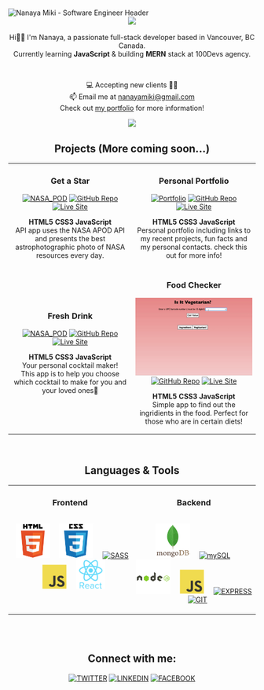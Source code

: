 <br>
<br>
<img align="center" src="https://github.com/Lala0419/Lala0419/blob/main/READme.asset/Nanaya%20Miki%20(1920%20%C3%97%20600%20px)%20(1).png" alt="Nanaya Miki - Software Engineer Header"/>
<div align="center">
<img src="https://readme-typing-svg.herokuapp.com/?size=16&duration=5230&color=2D96D9&center=true&vCenter=true&lines=Love%2C+understanding+and+a+glass+of+whiskey;software+Engineer">
</div>

<p align="center">Hi👋🏽 I'm Nanaya, a passionate full-stack developer based in Vancouver, BC Canada. 
	<br>Currently learning <strong>JavaScript</strong> & building <strong>MERN</strong> stack at 100Devs agency. </p>
</div>


<br>
<p align="center">
💻 Accepting new clients 🫶🏽 
  <br>
📫 Email me at <a href="mailto:nanayamiki@gmail.com" target="_blank" rel="noopener">nanayamiki@gmail.com</a>
  <br>
Check out <a href="https://nanayaportfolio.netlify.app">my portfolio</a> for more information!</p>

<p align="center">
<img src="https://streak-stats.demolab.com?user=Lala0419&theme=github-dark-blue"(https://git.io/streak-stats)
</div>
  
  
  
  
  <!-- PROJECTS -->
<h2 align="center" color="white">Projects (More coming soon...)</h2>
<div align="center">
	
  <table>
      <tr>
        <td class="1" width="50%">
          <h3 align="center">Get a Star</h3>
          <p align="center">
            <a href="https://github.com/Lala0419/NASA-API" target="_blank" rel="noreferrer"> <img  src="https://github.com/Lala0419/Lala0419/blob/main/READme.asset/NASA_POD.gif" alt="NASA_POD"/></a>
<!--   Repo mark   -->
		  <span> <a href="https://github.com/Lala0419/NASA-API" target="_blank" rel="noreferrer"><img src="https://img.shields.io/badge/%20-Repo-lightgrey?style=for-the-badge&logo=GitHub" alt="GitHub Repo" height ="25px"></a> 
<!-- live site  -->
	<a href="https://nasa-api-nm.netlify.app" target="_blank" rel="noreferrer"><img src="https://img.shields.io/badge/%20-Live%20Site-a6b4a2?style=for-the-badge&logo&color=2D96D9" alt="Live Site" height="25px" ></a></span>
<!-- discription  -->
            <p align="center">
		    <strong>HTML5 CSS3 JavaScript </strong><br>API app uses the NASA APOD API and presents the best astrophotographic photo of NASA resources every day.</p>
          </p>
        </td>
       <td class="2" width="50%">
          <h3 align="center">Personal Portfolio</h3>
          <p align="center">
            <a href="https://github.com/Lala0419/portfolio" target="_blank" rel="noreferrer"> <img src="https://github.com/Lala0419/Lala0419/blob/main/READme.asset/personal_portfolio.gif" alt="Portfolio"/></a>
 <!--   Repo mark   -->
            <span> <a href="https://github.com/Lala0419/portfolio" target="_blank" rel="noreferrer"><img src="https://img.shields.io/badge/%20-Repo-lightgrey?style=for-the-badge&logo=GitHub" alt="GitHub Repo" height ="25px"></a> 
<!-- live site  -->
	<a href="https://nanayaportfolio.netlify.app" target="_blank" rel="noreferrer"><img src="https://img.shields.io/badge/%20-Live%20Site-a6b4a2?style=for-the-badge&logo&color=2D96D9" alt="Live Site" height="25px"></a> </span>
<!-- discription  -->
            <p align="center">
		    <strong>HTML5 CSS3 JavaScript </strong><br> Personal portfolio including links to my recent projects, fun facts and my personal contacts. check this out for more info!</p>
          </p>
        </td>
      </tr>
      <tr>
        <td class="3" width="50%">
          <h3 align="center">Fresh Drink</h3>
          <p align="center">
            <a href="https://freshdrink.netlify.app" target="_blank" rel="noreferrer"> <img  src="https://github.com/Lala0419/Fresh-Drink/blob/master/fresh_drink_2.gif" alt="NASA_POD"/></a>
<!--   Repo mark   -->
		  <span> <a href="https://github.com/Lala0419/Fresh-Drink" target="_blank" rel="noreferrer"><img src="https://img.shields.io/badge/%20-Repo-lightgrey?style=for-the-badge&logo=GitHub" alt="GitHub Repo" height ="25px"></a> 
<!-- live site  -->
	<a href="https://freshdrink.netlify.app" target="_blank" rel="noreferrer"><img src="https://img.shields.io/badge/%20-Live%20Site-a6b4a2?style=for-the-badge&logo&color=2D96D9" alt="Live Site" height="25px"></a></span>
<!-- discription  -->
            <p align="center">
               <strong>HTML5 CSS3 JavaScript </strong><br>Your personal cocktail maker! <br> This app is to help you choose which cocktail to make for you and your loved ones🤍</p>
          </p>
        </td>
       <td class="4" width="50%">
          <h3 align="center">Food Checker</h3>
          <p align="center">
            <a href="https://github.com/Lala0419/Food-checker" target="_blank" rel="noreferrer"> <img src="https://github.com/Lala0419/Lala0419/blob/main/READme.asset/food_picker.gif" alt="Portfolio"/></a>
 <!--   Repo mark   -->
            <span> <a href="https://github.com/Lala0419/Food-checker" target="_blank" rel="noreferrer"><img src="https://img.shields.io/badge/%20-Repo-lightgrey?style=for-the-badge&logo=GitHub" alt="GitHub Repo" height ="25px"></a> 
<!-- live site  -->
	<a href="https://food-checker-nm.netlify.app" target="_blank" rel="noreferrer"><img src="https://img.shields.io/badge/%20-Live%20Site-a6b4a2?style=for-the-badge&logo&color=2D96D9" alt="Live Site" height="25px"></a> </span>
<!-- discription  -->
            <p align="center">
		   <strong>HTML5 CSS3 JavaScript </strong><br> Simple app to find out the ingridients in the food. Perfect for those who are in certain diets!</p>
          </p>
        </td>
      </tr>

  </table>
</div>	
</br>

<!-- LANGUAGES/TOOLS -->
<h2 align="center" color="white">Languages & Tools</h2>
<div align="center">
<table>
	<tr>
		<td valign="top" width="45%">
			<h3 align="center" color="white">Frontend</h3>
			<br>
			<div align="center" >
				&nbsp
				<a href="https://www.w3.org/html/" target="_blank" rel="noreferrer"> 
	<img src="https://raw.githubusercontent.com/devicons/devicon/master/icons/html5/html5-original-wordmark.svg" alt="HTML5"  height="70"/></a>
				&nbsp&nbsp&nbsp
				<a href="https://www.w3schools.com/css/" target="_blank" rel="noreferrer"> 
	<img src="https://raw.githubusercontent.com/devicons/devicon/master/icons/css3/css3-original-wordmark.svg" alt="CSS3" height="70"/></a>
				&nbsp&nbsp&nbsp
				<a href="https://www.w3schools.com/sass/" target="_blank" rel="noreferrer"> 
	<img src="https://icongr.am/devicon/sass-original.svg?size=128&color=currentColor" alt="SASS" height="70"/></a>
				&nbsp&nbsp&nbsp
				<a href="https://developer.mozilla.org/en-US/docs/Web/JavaScript" target="_blank" rel="noreferrer"> 
<img src="https://raw.githubusercontent.com/devicons/devicon/master/icons/javascript/javascript-original.svg" alt="JAVASCRIPT" height="50"/></a>
				&nbsp&nbsp&nbsp
				<a href="https://reactjs.org/" target="_blank" rel="noreferrer"> 
	<img src="https://raw.githubusercontent.com/devicons/devicon/master/icons/react/react-original-wordmark.svg" alt="REACT" height="60"/></a>
			</div>
		</td>		
		<td valign="top" width="45%">
			<h3 align="center" color="white">Backend</h3>
			<br>
			 <div align="center">
				 &nbsp
			<a href="https://www.mongodb.com/" target="_blank" rel="noreferrer"> 
	<img src="https://raw.githubusercontent.com/devicons/devicon/master/icons/mongodb/mongodb-original-wordmark.svg" alt="MONGODB"  height="70"/></a> 
				 &nbsp&nbsp&nbsp
				 <a href="https://www.mysql.com/" target="_blank" rel="noreferrer"> 
	<img src="https://icongr.am/devicon/mysql-original-wordmark.svg?size=128&color=currentColor" alt="mySQL"  height="70"/></a>&nbsp&nbsp&nbsp
			<a href="https://nodejs.org" target="_blank" rel="noreferrer"> 
	<img src="https://raw.githubusercontent.com/devicons/devicon/master/icons/nodejs/nodejs-original-wordmark.svg" alt="NODEJS"  height="70"/></a> 
				 &nbsp&nbsp&nbsp
			<a href="https://developer.mozilla.org/en-US/docs/Web/JavaScript" target="_blank" rel="noreferrer"> 
<img src="https://raw.githubusercontent.com/devicons/devicon/master/icons/javascript/javascript-original.svg" alt="JAVASCRIPT"  height="50"/></a>
				  &nbsp&nbsp&nbsp
				 <a href="https://developer.mozilla.org/en-US/docs/Web/JavaScript" target="_blank" rel="noreferrer"> 
<img src="https://icongr.am/devicon/express-original.svg?size=128&color=999999" alt="EXPRESS"  height="50"/></a>
				  &nbsp&nbsp&nbsp
				 <a href="https://developer.mozilla.org/en-US/docs/Web/git" target="_blank" rel="noreferrer"> 
<img src="https://icongr.am/devicon/git-original.svg?size=128&color=8a8585" alt="GIT"  height="50"/></a>
				<br>
				<br>	
			</div>
		</td>
	</tr>
</table>
</div>
</br>
</br>


<!-- CONTACT good-->
<h2 align="center">Connect with me:</h2>
<p align="center">
  	 <a href="https://twitter.com/naynay0419" target="_blank" rel="noopener"><img align="center" src="https://raw.githubusercontent.com/rahuldkjain/github-profile-readme-generator/master/src/images/icons/Social/twitter.svg" alt="TWITTER" height="30" width="50"/></a>
	<a href="https://www.linkedin.com/in/nanayamiki" target="_blank" rel="noopener"><img align="center" src="https://raw.githubusercontent.com/rahuldkjain/github-profile-readme-generator/master/src/images/icons/Social/linked-in-alt.svg" alt="LINKEDIN" height="30" width="50"/></a>
	<a href="https://www.facebook.com/nanaya.miki" target="_blank" rel="noopener"><img align="center" src="https://raw.githubusercontent.com/rahuldkjain/github-profile-readme-generator/master/src/images/icons/Social/facebook.svg" alt="FACEBOOK" height="30" width="50"/></a>
	
</p>
</br>
  
  
  




